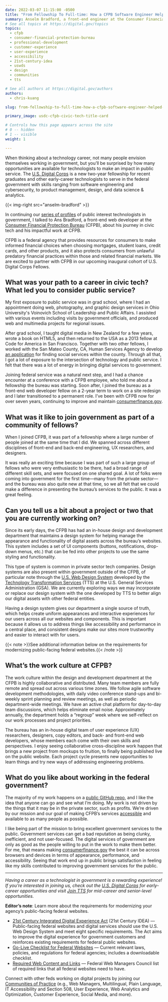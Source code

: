 ```yaml
---
date: 2022-03-07 11:15:00 -0500
title: "From Fellowship To Full-time: How a CFPB Software Engineer Helped Protect Consumers and Built a Career in Civic Tech"
summary: Anselm Bradford, a front-end engineer at the Consumer Financial Protection Bureau (CFPB), is using his tech skills to protect American consumers.
# See all topics at https://digital.gov/topics
topics:
  - cfpb
  - consumer-financial-protection-bureau
  - professional-development
  - customer-experience
  - user-experience
  - accessibility
  - 21st-century-idea
  - uswds
  - design
  - communities
  - tts

# See all authors at https://digital.gov/authors
authors:
  - chris-kuang

slug: from-fellowship-to-full-time-how-a-cfpb-software-engineer-helped-protect-consumers-and-built-a-career-in-civic-tech

primary_image: usdc-cfpb-civic-tech-title-card

# Controls how this page appears across the site
# 0 -- hidden
# 1 -- visible
weight: 1

---
```


When thinking about a technology career, not many people envision themselves working in government, but you’ll be surprised by how many opportunities are available for technologists to make an impact in public service. The [U.S. Digital Corps](https://digitalcorps.gsa.gov/) is a new two-year fellowship for recent graduates and other early-career technologists to serve in the federal government with skills ranging from software engineering and cybersecurity, to product management, design, and data science & analytics.

{{< img-right src="anselm-bradford" >}}

In continuing our [series of profiles](https://digital.gov/topics/tts/) of public interest technologists in government, I talked to Ans Bradford, a front-end web developer at the [Consumer Financial Protection Bureau](https://www.consumerfinance.gov/) (CFPB), about his journey in civic tech and his impactful work at CFPB.

CFPB is a federal agency that provides resources for consumers to make informed financial choices when choosing mortgages, student loans, credit cards, and other products, and it also protects consumers from unlawful predatory financial practices within those and related financial markets. We are excited to partner with CFPB in our upcoming inaugural cohort of U.S. Digital Corps Fellows.

## What was your path to a career in civic tech? What led you to consider public service?

My first exposure to public service was in grad school, where I had an appointment doing web, photography, and graphic design services in Ohio University's Voinovich School of Leadership and Public Affairs. I assisted with various events including visits by government officials, and produced web and multimedia projects for regional issues.

After grad school, I taught digital media in New Zealand for a few years, wrote a book on HTML5, and then returned to the USA as a 2013 fellow at Code for America in San Francisco. Together with two other fellows, I worked with the San Mateo County, CA, Human Services Agency to develop [an application](https://www.smc-connect.org) for finding social services within the county. Through all that, I got a lot of exposure to the intersection of technology and public service. I felt that there was a lot of energy in bringing digital services to government.

Joining federal service was a natural next step, and I had a chance encounter at a conference with a CFPB employee, who told me about a fellowship the bureau was starting. Soon after, I joined the bureau as a front-end web developer fellow on a 2-year term to work on a site redesign and I later transitioned to a permanent role. I’ve been with CFPB now for over seven years, continuing to improve and maintain [consumerfinance.gov](https://www.consumerfinance.gov/).

## What was it like to join government as part of a community of fellows?

When I joined CFPB, it was part of a fellowship where a large number of people joined at the same time that I did. We spanned across different disciplines of front-end and back-end engineering, UX researchers, and designers.

It was really an exciting time because I was part of such a large group of fellows who were very enthusiastic to be there, had a broad range of different skill sets, and were focused on one shared goal. A lot of folks were coming into government for the first time—many from the private sector—and the bureau was also quite new at that time, so we all felt that we could make a difference in presenting the bureau’s services to the public. It was a great feeling.

## Can you tell us a bit about a project or two that you are currently working on?

Since its early days, the CFPB has had an in-house design and development department that maintains a design system for helping manage the appearance and functionality of digital assets across the bureau’s websites. This system includes a set of UI components (buttons, notifications, drop-down menus, etc.) that can be fed into other projects to use the same styling and functionality.

This type of system is common in private sector tech companies. Design systems are also present within government outside of the CFPB, of particular note through the [U.S. Web Design System](https://designsystem.digital.gov/) developed by the [Technology Transformation Services](https://www.gsa.gov/about-us/organization/federal-acquisition-service/technology-transformation-services) (TTS) at the U.S. General Services Administration (GSA). We are currently exploring ways we may incorporate or replace our design system with the one developed by TTS to better align our digital assets with other federal entities.

Having a design system gives our department a single source of truth, which helps create uniform appearances and interactive experiences for our users across all our websites and components. This is important because it allows us to address things like accessibility and performance in a central place, and consistent designs make our sites more trustworthy and easier to interact with for users.

{{< note >}}See additional information below on the requirements for modernizing public-facing federal websites.{{< /note >}}

## What’s the work culture at CFPB?

The work culture within the design and development department at the CFPB is highly collaborative and distributed. Many team members are fully remote and spread out across various time zones. We follow agile software development methodologies, with daily video conference stand-ups and bi-weekly sprint planning and review meetings, as well as periodic department-wide meetings. We have an active chat platform for day-to-day team discussions, which helps eliminate email noise. Approximately annually, the department holds a “regroup” week where we self-reflect on our work processes and project priorities.

The bureau has an in-house digital team of user experience (UX) researchers, designers, copy editors, and back- and front-end web developers, whose members each come with their own skills and perspectives. I enjoy seeing collaborative cross-discipline work happen that brings a new project from mockups to fruition, to finally being published live on the public website. Each project cycle presents new opportunities to learn things and try new ways of addressing engineering problems.

## What do you like about working in the federal government?

The majority of my work happens on a [public GitHub repo](https://github.com/cfpb/consumerfinance.gov), and I like the idea that anyone can go and see what I’m doing. My work is not driven by the things that it may be in the private sector, such as profits. We’re driven by our mission and our goal of making CFPB’s services [accessible](https://www.section508.gov/) and available to as many people as possible.

I like being part of the mission to bring excellent government services to the public. Government services can get a bad reputation as being clunky, inefficient, and not user-focused. The digital services of government are only as good as the people willing to put in the work to make them better. For me, that means making [consumerfinance.gov](https://www.consumerfinance.gov/) the best it can be across browsers and devices in terms of appearance, performance, and accessibility. Seeing that work end up in public brings satisfaction in feeling like my skills contributed to improving government services for the public.

---

_Having a career as a technologist in government is a rewarding experience! If you’re interested in joining us, check out the [U.S. Digital Corps](https://digitalcorps.gsa.gov/) for early-career opportunities and visit [Join TTS](https://join.tts.gsa.gov/) for mid-career and senior-level opportunities._

**Editor’s note**: Learn more about the requirements for modernizing your agency’s public-facing federal websites.

* [21st Century Integrated Digital Experience Act](https://digital.gov/resources/21st-century-integrated-digital-experience-act/) (21st Century IDEA) — Public-facing federal websites and digital services should use the U.S. Web Design System and meet eight specific requirements. The Act aims to improve the digital experience for government customers and reinforces existing requirements for federal public websites.
* [Go-Live Checklist for Federal Websites](https://digital.gov/2022/01/13/go-live-checklist-for-federal-websites/) — Current relevant laws, policies, and regulations for federal agencies; includes a downloadable checklist.
* [Required Web Content and Links](https://digital.gov/resources/required-web-content-and-links/) — Federal Web Managers Council list of required links that all federal websites need to have.

Connect with other feds working on digital projects by joining our [Communities of Practice](https://digital.gov/communities/) (e.g., Web Managers, Multilingual, Plain Language, IT Accessibility and Section 508, User Experience, Web Analytics and Optimization, Customer Experience, Social Media, and more).
